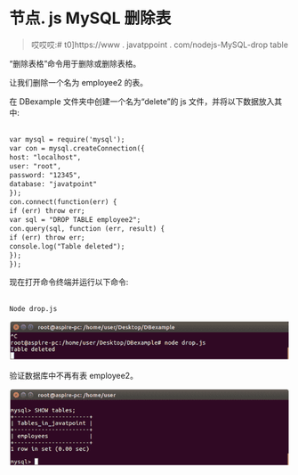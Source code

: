 # 节点. js MySQL 删除表

> 哎哎哎:# t0]https://www . javatppoint . com/nodejs-MySQL-drop table

“删除表格”命令用于删除或删除表格。

让我们删除一个名为 employee2 的表。

在 DBexample 文件夹中创建一个名为“delete”的 js 文件，并将以下数据放入其中:

```

var mysql = require('mysql');
var con = mysql.createConnection({
host: "localhost",
user: "root",
password: "12345",
database: "javatpoint"
});
con.connect(function(err) {
if (err) throw err;
var sql = "DROP TABLE employee2";
con.query(sql, function (err, result) {
if (err) throw err;
console.log("Table deleted");
});
});

```

现在打开命令终端并运行以下命令:

```

Node drop.js

```

![Node.js drop table 1](img/0ab9c9332c3b69f6578be49432dc05c1.png)

验证数据库中不再有表 employee2。

![Node.js drop table 2](img/ad81a5e4780ba7efb6193c8b4634a92a.png)